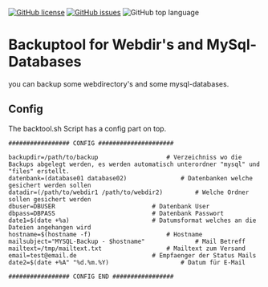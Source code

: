 
[![GitHub license](https://img.shields.io/github/license/psyadm/backuptool-bash.svg)](https://github.com/psyadm/backuptool-bash) [![GitHub issues](https://img.shields.io/github/issues/psyadm/backuptool-bash.svg)](https://github.com/psyadm/backuptool-bash/issues) ![GitHub top language](https://img.shields.io/github/languages/top/psyadm/backuptool-bash.svg)




# Backuptool for Webdir's and MySql-Databases

you can backup some webdirectory's and some mysql-databases. 


## Config 

The backtool.sh Script has a config part on top. 

```Shell
################# CONFIG #####################

backupdir=/path/to/backup			 		# Verzeichniss wo die Backups abgelegt werden, es werden automatisch unterordner "mysql" und "files" erstellt.
datenbank=(database01 database02)				# Datenbanken welche gesichert werden sollen
datadir=(/path/to/webdir1 /path/to/webdir2)			# Welche Ordner sollen gesichert werden
dbuser=DBUSER							# Datenbank User
dbpass=DBPASS							# Datenbank Passwort
date1=$(date +%a)						# Datumsformat welches an die Dateien angehangen wird
hostname=$(hostname -f)						# Hostname
mailsubject="MYSQL-Backup - $hostname"				# Mail Betreff
mailtext=/tmp/mailtext.txt 					# Mailtext zum Versand
email=test@email.de	 					# Empfaenger der Status Mails
date2=$(date +%A" "%d.%m.%Y)					# Datum für E-Mail

################# CONFIG END #################
```
